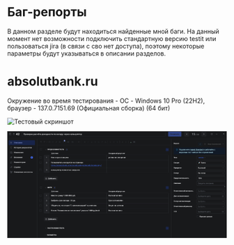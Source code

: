 # Баг-репорты

В данном разделе будут находиться найденные мной баги.
На данный момент нет возможности подключить стандартную версию testit или пользоваться jira (в связи с сво нет доступа), поэтому некоторые параметры будут указываться в описании разделов.

# absolutbank.ru

Окружение во время тестирования - ОС - Windows 10 Pro (22H2), браузер - 137.0.7151.69 (Официальная сборка) (64 бит)

![Тестовый скриншот](screenshots/testitvbanknakop.png)

<p align="center">
  <img src="screenshots/testitBankNakop.PNG" alt="Тестовый скриншот" width="3000">
</p>
